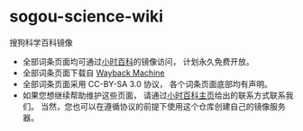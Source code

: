# sogou-science-wiki
搜狗科学百科镜像

* 全部词条页面均可通过[小时百科](https://wuli.wiki/assets/sogou/)的镜像访问， 计划永久免费开放。
* 全部词条页面下载自 [Wayback Machine](https://web.archive.org/web/*/baike.sogou.com/kexue*)
* 全部词条页面采用 CC-BY-SA 3.0 协议， 各个词条页面底部均有声明。
* 如果您想继续帮助维护这些页面， 请通过[小时百科主页](https://wuli.wiki)给出的联系方式联系我们。 当然，您也可以在遵循协议的前提下使用这个仓库创建自己的镜像服务器。
